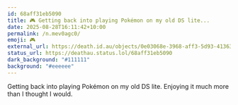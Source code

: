 ```yaml
---
id: 68aff31eb5090
title: 🎮️ Getting back into playing Pokémon on my old DS lite...
date: 2025-08-28T16:11:42+10:00
permalink: /n.mev0agc0/
emoji: 🎮️
external_url: https://death.id.au/objects/0e03068e-3968-aff3-5d93-413635079882
status_url: https://deathau.status.lol/68aff31eb5090
dark_background: "#111111"
background: "#eeeeee"
---
```


Getting back into playing Pokémon on my old DS lite.
Enjoying it much more than I thought I would.
